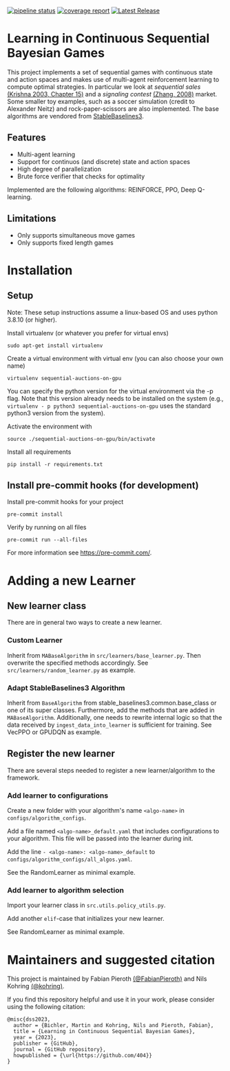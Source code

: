  [![pipeline status](https://gitlab.lrz.de/ge69hoj/sequential-auction-on-gpu/badges/main/pipeline.svg)](https://gitlab.lrz.de/ge69hoj/sequential-auction-on-gpu/-/commits/main) [![coverage report](https://gitlab.lrz.de/ge69hoj/sequential-auction-on-gpu/badges/main/coverage.svg)](https://gitlab.lrz.de/ge69hoj/sequential-auction-on-gpu/-/commits/main) [![Latest Release](https://gitlab.lrz.de/ge69hoj/sequential-auction-on-gpu/-/badges/release.svg)](https://gitlab.lrz.de/ge69hoj/sequential-auction-on-gpu/-/releases)

# Learning in Continuous Sequential Bayesian Games

This project implements a set of sequential games with continuous state and action spaces and makes use of multi-agent reinforcement learning to compute optimal strategies. In particular we look at *sequential sales* [(Krishna 2003, Chapter 15)](https://www.sciencedirect.com/book/9780124262973/auction-theory) and a *signaling contest* [(Zhang, 2008)](https://ideas.repec.org/p/qed/wpaper/1184.html) market. Some smaller toy examples, such as a soccer simulation (credit to Alexander Neitz) and rock-paper-scissors are also implemented. The base algorithms are vendored from [StableBaselines3](https://github.com/DLR-RM/stable-baselines3).


## Features
* Multi-agent learning
* Support for continuos (and discrete) state and action spaces
* High degree of parallelization
* Brute force verifier that checks for optimality

Implemented are the following algorithms: REINFORCE, PPO, Deep Q-learning.

## Limitations
* Only supports simultaneous move games
* Only supports fixed length games


# Installation

## Setup

Note: These setup instructions assume a linux-based OS and uses python 3.8.10 (or higher).

Install virtualenv (or whatever you prefer for virtual envs)

`sudo apt-get install virtualenv`

Create a virtual environment with virtual env (you can also choose your own name)

`virtualenv sequential-auctions-on-gpu`

You can specify the python version for the virtual environment via the -p flag. Note that this version already needs to be installed on the system (e.g., `virtualenv - p python3 sequential-auctions-on-gpu` uses the standard python3 version from the system).

Activate the environment with

`source ./sequential-auctions-on-gpu/bin/activate`

Install all requirements

`pip install -r requirements.txt`


## Install pre-commit hooks (for development)

Install pre-commit hooks for your project

`pre-commit install`

Verify by running on all files

`pre-commit run --all-files`

For more information see https://pre-commit.com/.

# Adding a new Learner

## New learner class

There are in general two ways to create a new learner.

### Custom Learner

Inherit from `MABaseAlgorithm` in `src/learners/base_learner.py`. Then overwrite the specified methods accordingly. See `src/learners/random_learner.py` as example.

### Adapt StableBaselines3 Algorithm

Inherit from `BaseAlgorithm` from stable_baselines3.common.base_class or one of its super classes. Furthermore, add the methods that are added in `MABaseAlgorithm`.
Additionally, one needs to rewrite internal logic so that the data received by `ingest_data_into_learner` is sufficient for training. See VecPPO or GPUDQN as example.

## Register the new learner

There are several steps needed to register a new learner/algorithm to the framework.

### Add learner to configurations

Create a new folder with your algorithm's name `<algo-name>` in `configs/algorithm_configs`.

Add a file named `<algo-name>_default.yaml` that includes configurations to your algorithm. This file will be passed into the learner during init.

Add the line `- <algo-name>: <algo-name>_default` to `configs/algorithm_configs/all_algos.yaml`. 

See the RandomLearner as minimal example.

### Add learner to algorithm selection

Import your learner class in `src.utils.policy_utils.py`.

Add another `elif`-case that initializes your new learner.

See RandomLearner as minimal example.

# Maintainers and suggested citation

This project is maintained by Fabian Pieroth [(@FabianPieroth)](https://github.com/FabianPieroth) and Nils Kohring [(@kohring)](https://github.com/kohring).

If you find this repository helpful and use it in your work, please consider using the following citation:

```
@misc{dss2023,
  author = {Bichler, Martin and Kohring, Nils and Pieroth, Fabian},
  title = {Learning in Continuous Sequential Bayesian Games},
  year = {2023},
  publisher = {GitHub},
  journal = {GitHub repository},
  howpublished = {\url{https://github.com/404}}
}
```
